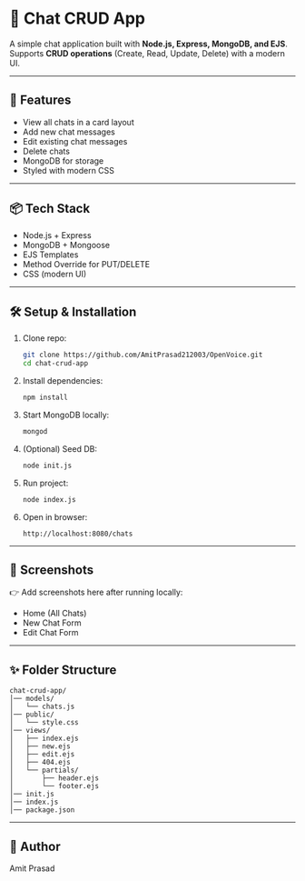 # 💬 Chat CRUD App

A simple chat application built with **Node.js, Express, MongoDB, and EJS**.  
Supports **CRUD operations** (Create, Read, Update, Delete) with a modern UI.

---

## 🚀 Features
- View all chats in a card layout
- Add new chat messages
- Edit existing chat messages
- Delete chats
- MongoDB for storage
- Styled with modern CSS

---

## 📦 Tech Stack
- Node.js + Express
- MongoDB + Mongoose
- EJS Templates
- Method Override for PUT/DELETE
- CSS (modern UI)

---

## 🛠️ Setup & Installation

1. Clone repo:
   ```bash
   git clone https://github.com/AmitPrasad212003/OpenVoice.git
   cd chat-crud-app
   ```

2. Install dependencies:
   ```bash
   npm install
   ```

3. Start MongoDB locally:
   ```bash
   mongod
   ```

4. (Optional) Seed DB:
   ```bash
   node init.js
   ```

5. Run project:
   ```bash
   node index.js
   ```

6. Open in browser:
   ```
   http://localhost:8080/chats
   ```

---

## 📸 Screenshots

👉 Add screenshots here after running locally:

- Home (All Chats)
- New Chat Form
- Edit Chat Form

---

## ✨ Folder Structure
```
chat-crud-app/
│── models/
│   └── chats.js
│── public/
│   └── style.css
│── views/
│   ├── index.ejs
│   ├── new.ejs
│   ├── edit.ejs
│   ├── 404.ejs
│   └── partials/
│       ├── header.ejs
│       └── footer.ejs
│── init.js
│── index.js
│── package.json
```

---

## 🙌 Author

Amit Prasad
